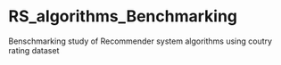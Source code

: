 # RS_algorithms_Benchmarking
Benschmarking study of Recommender system algorithms using coutry rating dataset
